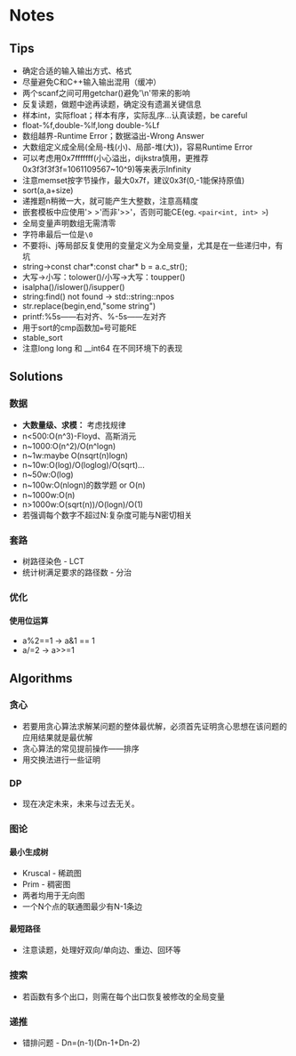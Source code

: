 # Notes

## Tips
* 确定合适的输入输出方式、格式
* 尽量避免C和C++输入输出混用（缓冲）
* 两个scanf之间可用getchar()避免'\n'带来的影响
* 反复读题，做题中途再读题，确定没有遗漏关键信息
* 样本int，实际float；样本有序，实际乱序...认真读题，be careful
* float-%f,double-%lf,long double-%Lf
* 数组越界-Runtime Error；数据溢出-Wrong Answer
* 大数组定义成全局(全局-栈(小)、局部-堆(大))，容易Runtime Error
* 可以考虑用0x7fffffff(小心溢出，dijkstra慎用，更推荐0x3f3f3f3f=1061109567~10^9)等来表示Infinity
* 注意memset按字节操作，最大0x7f，建议0x3f(0,-1能保持原值)
* sort(a,a+size)
* 递推题n稍微一大，就可能产生大整数，注意高精度
* 嵌套模板中应使用'> >'而非'>>'，否则可能CE(eg. `<pair<int, int> >`)
* 全局变量声明数组无需清零
* 字符串最后一位是`\0`
* 不要将i、j等局部反复使用的变量定义为全局变量，尤其是在一些递归中，有坑
* string->const char*:const char* b = a.c_str();
* 大写->小写：tolower()/小写->大写：toupper()
* isalpha()/islower()/isupper()
* string:find() not found -> std::string::npos
* str.replace(begin,end,"some string")
* printf:%5s——右对齐、%-5s——左对齐
* 用于sort的cmp函数加`=`号可能RE
* stable_sort
* 注意long long 和 __int64 在不同环境下的表现

## Solutions

### 数据
* **大数量级、求模：** 考虑找规律
* n<500:O(n^3)-Floyd、高斯消元
* n~1000:O(n^2)/O(n^logn)
* n~1w:maybe O(nsqrt(n)logn)
* n~10w:O(log)/O(loglog)/O(sqrt)...
* n~50w:O(log)
* n~100w:O(nlogn)的数学题 or O(n)
* n~1000w:O(n)
* n>1000w:O(sqrt(n))/O(logn)/O(1)
* 若强调每个数字不超过N:复杂度可能与N密切相关

### 套路
* 树路径染色 - LCT
* 统计树满足要求的路径数 - 分治

### 优化
#### 使用位运算
* a%2==1 -> a&1 == 1
* a/=2 -> a>>=1

## Algorithms

### 贪心
* 若要用贪心算法求解某问题的整体最优解，必须首先证明贪心思想在该问题的应用结果就是最优解
* 贪心算法的常见提前操作——排序
* 用交换法进行一些证明

### DP
* 现在决定未来，未来与过去无关。

### 图论

#### 最小生成树
* Kruscal - 稀疏图
* Prim - 稠密图
* 两者均用于无向图
* 一个N个点的联通图最少有N-1条边

#### 最短路径
* 注意读题，处理好双向/单向边、重边、回环等

### 搜索
* 若函数有多个出口，则需在每个出口恢复被修改的全局变量

### 递推
* 错排问题 - Dn=(n-1)(Dn-1+Dn-2)
